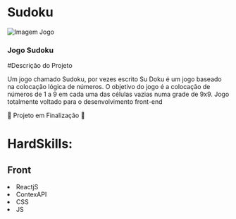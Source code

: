 # Sudoku
<img src="https://user-images.githubusercontent.com/49906607/197588536-06a82188-9000-4790-93f3-55edfda8b479.PNG" alt="Imagem Jogo"/>

### Jogo Sudoku

#Descrição do Projeto

Um jogo chamado Sudoku, por vezes escrito Su Doku é um jogo baseado na colocação lógica de números. O objetivo do jogo é a colocação de números de 1 a 9 em cada uma das células vazias numa grade de 9x9. Jogo totalmente voltado para o desenvolvimento front-end

:construction: Projeto em Finalização :construction:

# HardSkills:
## Front
  <li>ReactjS </li> 
  <li> ContexAPI </li> 
  <li>CSS </li>
  <li>JS</li>




